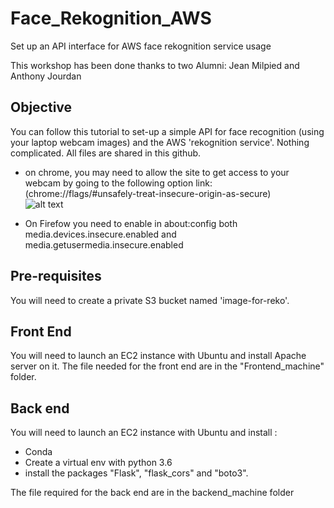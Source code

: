# Face_Rekognition_AWS
Set up an API interface for AWS face rekognition service usage

This workshop has been done thanks to two Alumni: Jean Milpied and Anthony Jourdan

## Objective
You can follow this tutorial to set-up a simple API for face recognition (using your laptop webcam images) and the AWS 'rekognition service'. 
Nothing complicated. All files are shared in this github.

- on chrome, you may need to allow the site to get access to your webcam by going to the following option link:  
(chrome://flags/#unsafely-treat-insecure-origin-as-secure)  
![alt text](https://github.com/JeanMILPIED/Face_Rekognition_AWS/blob/master/webcam-google.JPG) 

- On Firefow you need to enable in about:config both media.devices.insecure.enabled and media.getusermedia.insecure.enabled

## Pre-requisites

You will need to create a private S3 bucket named 'image-for-reko'.

## Front End 

You will need to launch an EC2 instance with Ubuntu and install Apache server on it.
The file needed for the front end are in the "Frontend_machine" folder.

## Back end
You will need to launch an EC2 instance with Ubuntu and install :
- Conda 
- Create a virtual env with python 3.6
- install the packages "Flask", "flask_cors" and "boto3".

The file required for the back end are in the backend_machine folder

